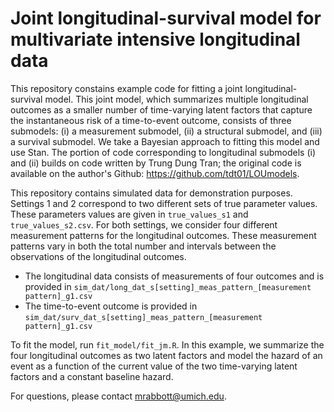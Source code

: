 # Joint longitudinal-survival model for multivariate intensive longitudinal data

This repository constains example code for fitting a joint longitudinal-survival model.  This joint model, which summarizes multiple longitudinal outcomes as a smaller number of time-varying latent factors that capture the instantaneous risk of a time-to-event outcome, consists of three submodels: (i) a measurement submodel, (ii) a structural submodel, and (iii) a survival submodel.  We take a Bayesian approach to fitting this model and use Stan.  The portion of code corresponding to longitudinal submodels (i) and (ii) builds on code written by Trung Dung Tran; the original code is available on the author's Github: https://github.com/tdt01/LOUmodels.


This repository contains simulated data for demonstration purposes.  Settings 1 and 2 correspond to two different sets of true parameter values.  These parameters values are given in ``true_values_s1`` and ``true_values_s2.csv``.  For both settings, we consider four different measurement patterns for the longitudinal outcomes.  These measurement patterns vary in both the total number and intervals between the observations of the longitudinal outcomes.

* The longitudinal data consists of measurements of four outcomes and is provided in ``sim_dat/long_dat_s[setting]_meas_pattern_[measurement pattern]_g1.csv``
* The time-to-event outcome is provided in ``sim_dat/surv_dat_s[setting]_meas_pattern_[measurement pattern]_g1.csv``

To fit the model, run ``fit_model/fit_jm.R``.  In this example, we summarize the four longitudinal outcomes as two latent factors and model the hazard of an event as a function of the current value of the two time-varying latent factors and a constant baseline hazard.

For questions, please contact mrabbott@umich.edu.
